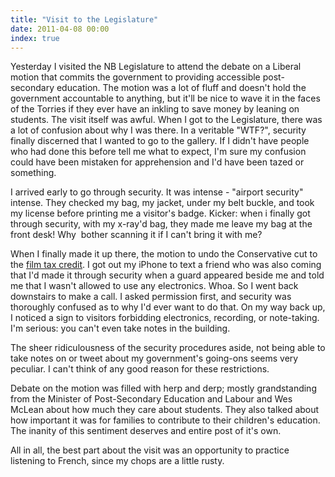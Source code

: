 ```yaml
---
title: "Visit to the Legislature"
date: 2011-04-08 00:00
index: true
---
```


Yesterday I visited the NB Legislature to attend the debate on a Liberal motion that commits the government to providing accessible post-secondary education. The motion was a lot of fluff and doesn't hold the government accountable to anything, but it'll be nice to wave it in the faces of the Torries if they ever have an inkling to save money by leaning on students. The visit itself was awful. When I got to the Legislature, there was a lot of confusion about why I was there. In a veritable "WTF?", security finally discerned that I wanted to go to the gallery. If I didn't have people who had done this before tell me what to expect, I'm sure my confusion could have been mistaken for apprehension and I'd have been tazed or something.

I arrived early to go through security. It was intense - "airport security" intense. They checked my bag, my jacket, under my belt buckle, and took my license before printing me a visitor's badge. Kicker: when i finally got through security, with my x-ray'd bag, they made me leave my bag at the front desk! Why &nbsp;bother scanning it if I can't bring it with me?

When I finally made it up there, the motion to undo the Conservative cut to the [film tax credit](http://andreleger.ca/). I got out my iPhone to text a friend who was also coming that I'd made it through security when a guard appeared beside me and told me that I wasn't allowed to use any electronics. Whoa. So I went back downstairs to make a call. I asked permission first, and security was thoroughly confused as to why I'd ever want to do that. On my way back up, I noticed a sign to visitors forbidding electronics, recording, or note-taking. I'm serious: you can't even take notes in the building.

The sheer ridiculousness of the security procedures aside, not being able to take notes on or tweet about my government's going-ons seems very peculiar. I can't think of any good reason for these restrictions.

Debate on the motion was filled with herp and derp; mostly grandstanding from the Minister of Post-Secondary Education and Labour and Wes McLean about how much they care about students. They also talked about how important it was for families to contribute to their children's education. The inanity of this sentiment deserves and entire post of it's own.

All in all, the best part about the visit was an opportunity to practice listening to French, since my chops are a little rusty.

<!-- more -->
